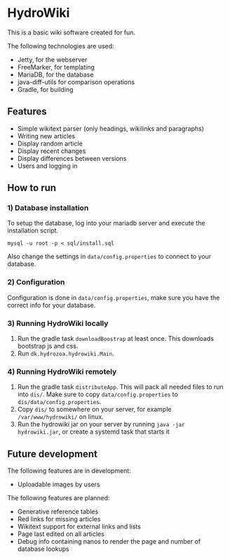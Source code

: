 # HydroWiki
This is a basic wiki software created for fun. 

The following technologies are used:
* Jetty, for the webserver
* FreeMarker, for templating
* MariaDB, for the database
* java-diff-utils for comparison operations
* Gradle, for building

## Features
* Simple wikitext parser (only headings, wikilinks and paragraphs)
* Writing new articles
* Display random article
* Display recent changes
* Display differences between versions
* Users and logging in

## How to run
### 1) Database installation
To setup the database, log into your mariadb server and execute the installation script.
```
mysql -u root -p < sql/install.sql
```
Also change the settings in `data/config.properties` to connect to your database.

### 2) Configuration
Configuration is done in `data/config.properties`, make sure you have the correct info for your database.

### 3) Running HydroWiki locally
1. Run the gradle task `downloadBoostrap` at least once. This downloads bootstrap js and css.
2. Run `dk.hydrozoa.hydrowiki.Main`.

### 4) Running HydroWiki remotely
1. Run the gradle task `distributeApp`. This will pack all needed files to run into `dis/`. Make sure to copy `data/config.properties` to `dis/data/config.properties`.
2. Copy `dis/` to somewhere on your server, for example `/var/www/hydrowiki/` on linux.
3. Run the hydrowiki jar on your server by running `java -jar hydrowiki.jar`, or create a systemd task that starts it

## Future development
The following features are in development:
* Uploadable images by users

The following features are planned:
* Generative reference tables
* Red links for missing articles
* Wikitext support for external links and lists 
* Page last edited on all articles
* Debug info containing nanos to render the page and number of database lookups
